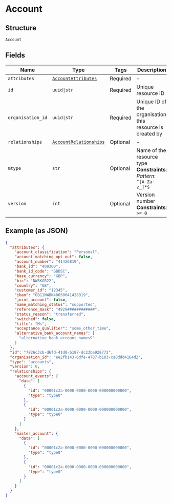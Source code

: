 
# Account

## Structure

`Account`

## Fields

| Name | Type | Tags | Description |
|  --- | --- | --- | --- |
| `attributes` | [`AccountAttributes`](../../doc/models/account-attributes.md) | Required | - |
| `id` | `uuid\|str` | Required | Unique resource ID |
| `organisation_id` | `uuid\|str` | Required | Unique ID of the organisation this resource is created by |
| `relationships` | [`AccountRelationships`](../../doc/models/account-relationships.md) | Optional | - |
| `mtype` | `str` | Optional | Name of the resource type<br>**Constraints**: *Pattern*: `^[A-Za-z_]*$` |
| `version` | `int` | Optional | Version number<br>**Constraints**: `>= 0` |

## Example (as JSON)

```json
{
  "attributes": {
    "account_classification": "Personal",
    "account_matching_opt_out": false,
    "account_number": "41426819",
    "bank_id": "400300",
    "bank_id_code": "GBDSC",
    "base_currency": "GBP",
    "bic": "NWBKGB22",
    "country": "GB",
    "customer_id": "12345",
    "iban": "GB11NWBK40030041426819",
    "joint_account": false,
    "name_matching_status": "supported",
    "reference_mask": "4929############",
    "status_reason": "transferred",
    "switched": false,
    "title": "Ms",
    "acceptance_qualifier": "some_other_time",
    "alternative_bank_account_names": [
      "alternative_bank_account_names9"
    ]
  },
  "id": "7826c3cb-d6fd-41d0-b187-dc23ba928772",
  "organisation_id": "ee2fb143-6dfe-4787-b183-ca8ddd4164d2",
  "type": "accounts",
  "version": 0,
  "relationships": {
    "account_events": {
      "data": [
        {
          "id": "00001c2a-0000-0000-0000-000000000000",
          "type": "type0"
        },
        {
          "id": "00001c2a-0000-0000-0000-000000000000",
          "type": "type0"
        }
      ]
    },
    "master_account": {
      "data": [
        {
          "id": "00001c2a-0000-0000-0000-000000000000",
          "type": "type0"
        },
        {
          "id": "00001c2a-0000-0000-0000-000000000000",
          "type": "type0"
        }
      ]
    }
  }
}
```


